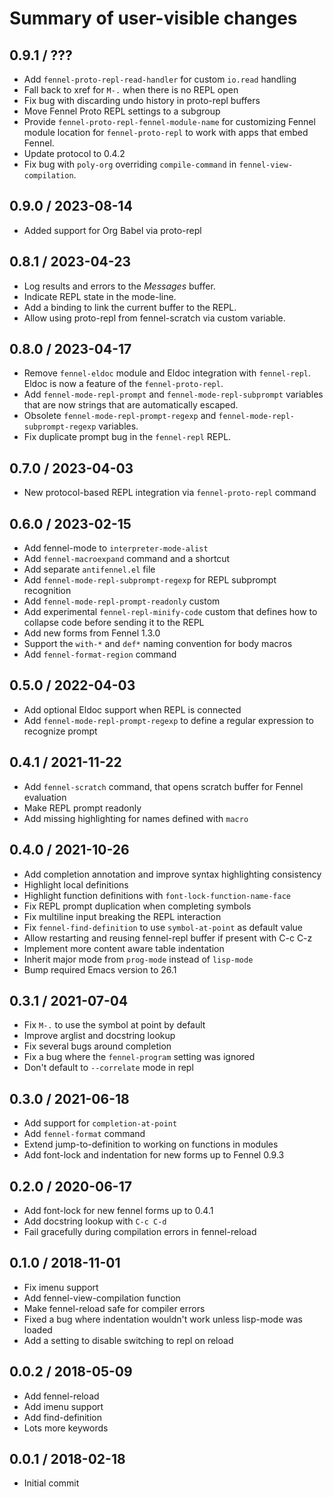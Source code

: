 # Summary of user-visible changes

## 0.9.1 / ???

* Add `fennel-proto-repl-read-handler` for custom `io.read` handling
* Fall back to xref for `M-.` when there is no REPL open
* Fix bug with discarding undo history in proto-repl buffers
* Move Fennel Proto REPL settings to a subgroup
* Provide `fennel-proto-repl-fennel-module-name` for customizing
  Fennel module location for `fennel-proto-repl` to work with apps
  that embed Fennel.
* Update protocol to 0.4.2
* Fix bug with `poly-org` overriding `compile-command` in
  `fennel-view-compilation`.

## 0.9.0 / 2023-08-14

* Added support for Org Babel via proto-repl

## 0.8.1 / 2023-04-23

* Log results and errors to the *Messages* buffer.
* Indicate REPL state in the mode-line.
* Add a binding to link the current buffer to the REPL.
* Allow using proto-repl from fennel-scratch via custom variable.

## 0.8.0 / 2023-04-17

* Remove `fennel-eldoc` module and Eldoc integration with
  `fennel-repl`.  Eldoc is now a feature of the `fennel-proto-repl`.
* Add `fennel-mode-repl-prompt` and `fennel-mode-repl-subprompt`
  variables that are now strings that are automatically escaped.
* Obsolete `fennel-mode-repl-prompt-regexp` and
  `fennel-mode-repl-subprompt-regexp` variables.
* Fix duplicate prompt bug in the `fennel-repl` REPL.

## 0.7.0 / 2023-04-03

* New protocol-based REPL integration via `fennel-proto-repl` command

## 0.6.0 / 2023-02-15

* Add fennel-mode to `interpreter-mode-alist`
* Add `fennel-macroexpand` command and a shortcut
* Add separate `antifennel.el` file
* Add `fennel-mode-repl-subprompt-regexp` for REPL subprompt recognition
* Add `fennel-mode-repl-prompt-readonly` custom
* Add experimental `fennel-repl-minify-code` custom that defines how
  to collapse code before sending it to the REPL
* Add new forms from Fennel 1.3.0
* Support the `with-*` and `def*` naming convention for body macros
* Add `fennel-format-region` command

## 0.5.0 / 2022-04-03

* Add optional Eldoc support when REPL is connected
* Add `fennel-mode-repl-prompt-regexp` to define a regular expression
  to recognize prompt

## 0.4.1 / 2021-11-22

* Add `fennel-scratch` command, that opens scratch buffer for Fennel evaluation
* Make REPL prompt readonly
* Add missing highlighting for names defined with `macro`

## 0.4.0 / 2021-10-26

* Add completion annotation and improve syntax highlighting consistency
* Highlight local definitions
* Highlight function definitions with `font-lock-function-name-face`
* Fix REPL prompt duplication when completing symbols
* Fix multiline input breaking the REPL interaction
* Fix `fennel-find-definition` to use `symbol-at-point` as default value
* Allow restarting and reusing fennel-repl buffer if present with C-c C-z
* Implement more content aware table indentation
* Inherit major mode from `prog-mode` instead of `lisp-mode`
* Bump required Emacs version to 26.1

## 0.3.1 / 2021-07-04

* Fix `M-.` to use the symbol at point by default
* Improve arglist and docstring lookup
* Fix several bugs around completion
* Fix a bug where the `fennel-program` setting was ignored
* Don't default to `--correlate` mode in repl

## 0.3.0 / 2021-06-18

* Add support for `completion-at-point`
* Add `fennel-format` command
* Extend jump-to-definition to working on functions in modules
* Add font-lock and indentation for new forms up to Fennel 0.9.3

## 0.2.0 / 2020-06-17

* Add font-lock for new fennel forms up to 0.4.1
* Add docstring lookup with `C-c C-d`
* Fail gracefully during compilation errors in fennel-reload

## 0.1.0 / 2018-11-01

* Fix imenu support
* Add fennel-view-compilation function
* Make fennel-reload safe for compiler errors
* Fixed a bug where indentation wouldn't work unless lisp-mode was loaded
* Add a setting to disable switching to repl on reload

## 0.0.2 / 2018-05-09

* Add fennel-reload
* Add imenu support
* Add find-definition
* Lots more keywords

## 0.0.1 / 2018-02-18

* Initial commit
